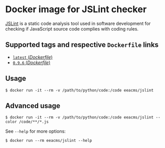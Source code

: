 # Docker image for JSLint checker

[JSLint](https://www.jslint.com/) is a static code analysis tool used in software development for checking if JavaScript source code complies with coding rules. 

## Supported tags and respective `Dockerfile` links

- [`latest` (*Dockerfile*)](https://github.com/eea/eea.docker.jslint/blob/master/Dockerfile)
- [`0.9.6` (*Dockerfile*)](https://github.com/eea/eea.docker.jslint/blob/0.9.6/Dockerfile)

## Usage

```console
$ docker run -it --rm -v /path/to/python/code:/code eeacms/jslint
```

## Advanced usage

```console
$ docker run -it --rm -v /path/to/python/code:/code eeacms/jslint --color /code/**/*.js
```

See `--help` for more options:

```console
$ docker run --rm eeacms/jslint --help
```
